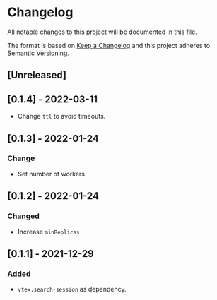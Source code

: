 # Changelog

All notable changes to this project will be documented in this file.

The format is based on [Keep a Changelog](http://keepachangelog.com/en/1.0.0/)
and this project adheres to [Semantic Versioning](http://semver.org/spec/v2.0.0.html).

## [Unreleased]

## [0.1.4] - 2022-03-11

- Change `ttl` to avoid timeouts.

## [0.1.3] - 2022-01-24

### Change
- Set number of workers.

## [0.1.2] - 2022-01-24


### Changed
- Increase `minReplicas`

## [0.1.1] - 2021-12-29

### Added
- `vtex.search-session` as dependency.

